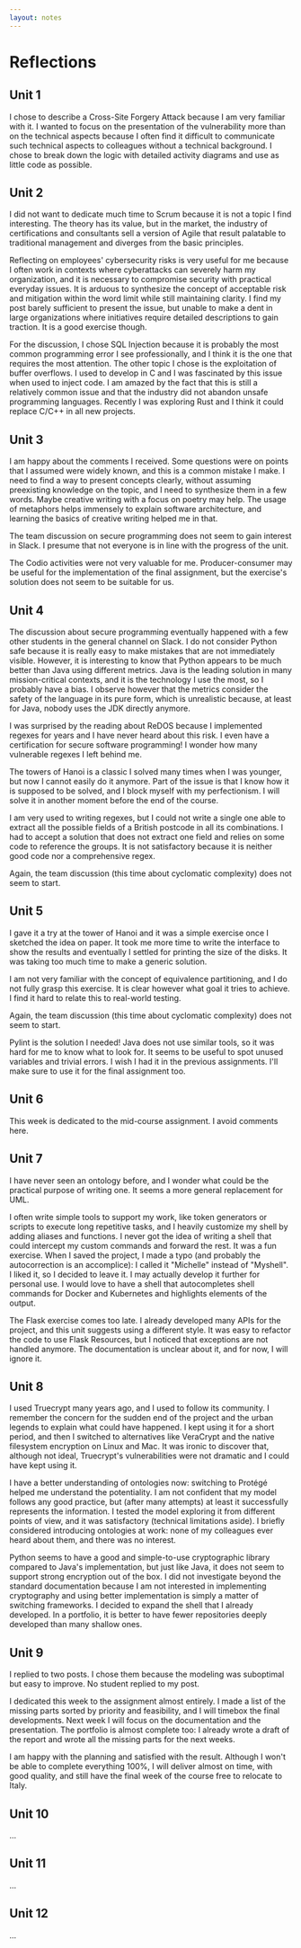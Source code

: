 ```yaml
---
layout: notes
---
```

# Reflections

## Unit 1

I chose to describe a Cross-Site Forgery Attack because I am very familiar with it. I wanted to focus on the presentation of the vulnerability more than on the technical aspects because I often find it difficult to communicate such technical aspects to colleagues without a technical background. I chose to break down the logic with detailed activity diagrams and use as little code as possible.

## Unit 2

I did not want to dedicate much time to Scrum because it is not a topic I find interesting. The theory has its value, but in the market, the industry of certifications and consultants sell a version of Agile that result palatable to traditional management and diverges from the basic principles.

Reflecting on employees' cybersecurity risks is very useful for me because I often work in contexts where cyberattacks can severely harm my organization, and it is necessary to compromise security with practical everyday issues. It is arduous to synthesize the concept of acceptable risk and mitigation within the word limit while still maintaining clarity. I find my post barely sufficient to present the issue, but unable to make a dent in large organizations where initiatives require detailed descriptions to gain traction. It is a good exercise though.

For the discussion, I chose SQL Injection because it is probably the most common programming error I see professionally, and I think it is the one that requires the most attention. The other topic I chose is the exploitation of buffer overflows. I used to develop in C and I was fascinated by this issue when used to inject code. I am amazed by the fact that this is still a relatively common issue and that the industry did not abandon unsafe programming languages. Recently I was exploring Rust and I think it could replace C/C++ in all new projects.

## Unit 3

I am happy about the comments I received. Some questions were on points that I assumed were widely known, and this is a common mistake I make. I need to find a way to present concepts clearly, without assuming preexisting knowledge on the topic, and I need to synthesize them in a few words. Maybe creative writing with a focus on poetry may help. The usage of metaphors helps immensely to explain software architecture, and learning the basics of creative writing helped me in that.

The team discussion on secure programming does not seem to gain interest in Slack. I presume that not everyone is in line with the progress of the unit.

The Codio activities were not very valuable for me. Producer-consumer may be useful for the implementation of the final assignment, but the exercise's solution does not seem to be suitable for us.

## Unit 4

The discussion about secure programming eventually happened with a few other students in the general channel on Slack. I do not consider Python safe because it is really easy to make mistakes that are not immediately visible. However, it is interesting to know that Python appears to be much better than Java using different metrics. Java is the leading solution in many mission-critical contexts, and it is the technology I use the most, so I probably have a bias. I observe however that the metrics consider the safety of the language in its pure form, which is unrealistic because, at least for Java, nobody uses the JDK directly anymore.

I was surprised by the reading about ReDOS because I implemented regexes for years and I have never heard about this risk. I even have a certification for secure software programming! I wonder how many vulnerable regexes I left behind me.

The towers of Hanoi is a classic I solved many times when I was younger, but now I cannot easily do it anymore. Part of the issue is that I know how it is supposed to be solved, and I block myself with my perfectionism. I will solve it in another moment before the end of the course.

I am very used to writing regexes, but I could not write a single one able to extract all the possible fields of a British postcode in all its combinations. I had to accept a solution that does not extract one field and relies on some code to reference the groups. It is not satisfactory because it is neither good code nor a comprehensive regex.

Again, the team discussion (this time about cyclomatic complexity) does not seem to start.

## Unit 5

I gave it a try at the tower of Hanoi and it was a simple exercise once I sketched the idea on paper. It took me more time to write the interface to show the results and eventually I settled for printing the size of the disks. It was taking too much time to make a generic solution.

I am not very familiar with the concept of equivalence partitioning, and I do not fully grasp this exercise. It is clear however what goal it tries to achieve. I find it hard to relate this to real-world testing.

Again, the team discussion (this time about cyclomatic complexity) does not seem to start.

Pylint is the solution I needed! Java does not use similar tools, so it was hard for me to know what to look for. It seems to be useful to spot unused variables and trivial errors. I wish I had it in the previous assignments. I'll make sure to use it for the final assignment too.

## Unit 6

This week is dedicated to the mid-course assignment. I avoid comments here.

## Unit 7

I have never seen an ontology before, and I wonder what could be the practical purpose of writing one. It seems a more general replacement for UML.

I often write simple tools to support my work, like token generators or scripts to execute long repetitive tasks, and I heavily customize my shell by adding aliases and functions. I never got the idea of writing a shell that could intercept my custom commands and forward the rest. It was a fun exercise. When I saved the project, I made a typo (and probably the autocorrection is an accomplice): I called it "Michelle" instead of "Myshell". I liked it, so I decided to leave it. I may actually develop it further for personal use. I would love to have a shell that autocompletes shell commands for Docker and Kubernetes and highlights elements of the output.

The Flask exercise comes too late. I already developed many APIs for the project, and this unit suggests using a different style. It was easy to refactor the code to use Flask Resources, but I noticed that exceptions are not handled anymore. The documentation is unclear about it, and for now, I will ignore it.

## Unit 8

I used Truecrypt many years ago, and I used to follow its community. I remember the concern for the sudden end of the project and the urban legends to explain what could have happened. I kept using it for a short period, and then I switched to alternatives like VeraCrypt and the native filesystem encryption on Linux and Mac. It was ironic to discover that, although not ideal, Truecrypt's vulnerabilities were not dramatic and I could have kept using it.

I have a better understanding of ontologies now: switching to Protégé helped me understand the potentiality. I am not confident that my model follows any good practice, but (after many attempts) at least it successfully represents the information. I tested the model exploring it from different points of view, and it was satisfactory (technical limitations aside). I briefly considered introducing ontologies at work: none of my colleagues ever heard about them, and there was no interest.

Python seems to have a good and simple-to-use cryptographic library compared to Java's implementation, but just like Java, it does not seem to support strong encryption out of the box. I did not investigate beyond the standard documentation because I am not interested in implementing cryptography and using better implementation is simply a matter of switching frameworks. I decided to expand the shell that I already developed. In a portfolio, it is better to have fewer repositories deeply developed than many shallow ones.

## Unit 9

I replied to two posts. I chose them because the modeling was suboptimal but easy to improve. No student replied to my post.

I dedicated this week to the assignment almost entirely. I made a list of the missing parts sorted by priority and feasibility, and I will timebox the final developments. Next week I will focus on the documentation and the presentation. The portfolio is almost complete too: I already wrote a draft of the report and wrote all the missing parts for the next weeks.

I am happy with the planning and satisfied with the result. Although I won't be able to complete everything 100%, I will deliver almost on time, with good quality, and still have the final week of the course free to relocate to Italy.

## Unit 10

...

## Unit 11

...

## Unit 12

...
